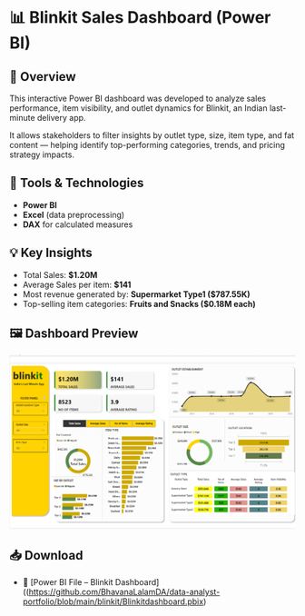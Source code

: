 # 📊 Blinkit Sales Dashboard (Power BI)

## 📌 Overview
This interactive Power BI dashboard was developed to analyze sales performance, item visibility, and outlet dynamics for Blinkit, an Indian last-minute delivery app.

It allows stakeholders to filter insights by outlet type, size, item type, and fat content — helping identify top-performing categories, trends, and pricing strategy impacts.

## 🧰 Tools & Technologies
- **Power BI**
- **Excel** (data preprocessing)
- **DAX** for calculated measures

## 💡 Key Insights
- Total Sales: **$1.20M**
- Average Sales per item: **$141**
- Most revenue generated by: **Supermarket Type1 ($787.55K)**
- Top-selling item categories: **Fruits and Snacks ($0.18M each)**

## 🖼️ Dashboard Preview

![Blinkit Dashboard](https://github.com/BhavanaLalamDA/data-analyst-portfolio/blob/main/blinkit/BlinkIt.png)


## 📥 Download

- 🔗 [Power BI File – Blinkit Dashboard]((https://github.com/BhavanaLalamDA/data-analyst-portfolio/blob/main/blinkit/Blinkitdashboard.pbix)





